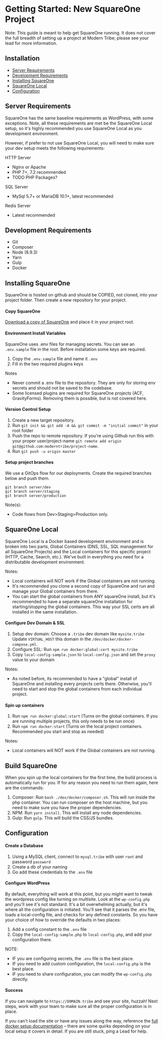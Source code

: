 # Getting Started: New SquareOne Project

Note: This guide is meant to help get SquareOne running. It does not cover the full breadth of setting up a project at Modern Tribe; please see your lead for more information.

## Installation
* [Server Requirements](#server-requirments)
* [Development Requirements](#development-requirments)
* [Installing SquareOne](#installing-squareone)
* [SquareOne Local](#squareone-local)
* [Configuration](#configuration)

## Server Requirements <a name="server-requirments"></a>
SquareOne has the same baseline requirements as WordPress, with some exceptions. Note, all these requirements are met be the SquareOne Local setup, so it's highly recommended you use SquareOne Local as you development environment.

However, if prefer to not use SquareOne Local, you will need to make sure your dev setup meets the following requirements:

HTTP Server
* Nginx or Apache
* PHP 7+, 7.2 recommended
* TODO PHP Packages?

SQL Server
* MySql 5.7+ or MariaDB 10.1+, latest recommended

Redis Server
* Latest recommended

## Development Requirements <a name="development-requirments"></a>
* Git
* Composer
* Node (8.9.3)
* Yarn
* Gulp
* Docker

## Installing SquareOne <a name="installing-squareone"></a>

SquareOne is hosted on github and should be COPIED, not cloned, into your project folder. Then create a new repository for your project.

#### Copy SquareOne 

[Download a copy of SquareOne](https://github.com/moderntribe/square-one/archive/master.zip) and place it in your project root.

#### Environment Install Variables

SquareOne uses .env files for managing secrets. You can see an `.env.sample` file in the root. Before installation some keys are required.

1. Copy the `.env.sample` file and name it `.env`
2. Fill in the two required plugins keys

Notes
* Never commit a .env file to the repository. They are only for storing env secrets and should not be saved to the codebase.
* Some licensed plugins are required for SquareOne projects (ACF, GravityForms). Removing them is possible, but is not covered here.

#### Version Control Setup

1. Create a new target repository.
2. Run `git init && git add -A && git commit -m "initial commit"` in your root folder
3. Push the repo to remote repository. If you're using Github run this with your proper user/project-name `git remote add origin git@github.com:moderntribe/project-name`. 
4. Run `git push -u origin master`

#### Setup project branches

We use a GitOps flow for our deployments. Create the required branches below and push them.

```
git branch server/dev
git branch server/staging
git branch server/production
```

Note(s):
* Code flows from Dev>Staging>Production only. 

## SquareOne Local <a name="squareone-local"></a>

SquareOne Local is a Docker based development environment and is broken into two parts,  Global Containers (DNS, SSL, SQL management for all SquareOne Projects) and the Local containers for this specific project (HTTP, Cache, Search, etc.). We've built in everything you need for a distributable development environment. 

Notes: 
* Local containers will NOT work if the Global containers are not running.
* It's recommended you clone a second copy of SquareOne and run and manage your Global containers from there.
* You can start the global containers from ANY squareOne install, but it's recommended to have a separate squareOne installation for starting/stopping the global containers. This way your SSL certs are all installed in the same installation.

#### Configure Dev Domain & SSL

1. Setup dev domain: Choose a `.tribe` dev domain like `mysite.tribe` Update `VIRTUAL_HOST` this domain in the `/dev/docker/docker-compose.yml`.
2. Configure SSL: Run `npm run docker:global:cert mysite.tribe`
3. Copy `local-config-sample.json` to `local-config.json` and set the `proxy` value to your domain 

Notes:
* As noted before, its recommended to have a "global" install of SquareOne and installing every projects certs there. Otherwise, you'll need to start and stop the global containers from each individual project.

#### Spin up containers

1. Run `npm run docker:global:start` (Turns on the global containers. If you are running multiple projects, this only needs to be run once)
2. Run `npm run docker:start` (Turns on the local project containers. Recommended you start and stop as needed)

Notes: 
* Local containers will NOT work if the Global containers are not running. 

## Build SquareOne

When you spin up the local containers for the first time, the build process is automatically run for you. If for any reason you need to run them again, here are the commands:

1. Composer: Run `bash ./dev/docker/composer.sh`. This will run inside the php container. You can run composer on the host machine, but you need to make sure you have the proper dependencies.
2. NPM: Run `yarn install`. This will install any node dependencies.
3. Gulp: Run `gulp`. This will build the CSS/JS bundles.

## Configuration <a name="configuration"></a>

#### Create a Database

1. Using a MySQL client, connect to `mysql.tribe` with user `root` and password `password`
2. Create a db of your naming
3. Go add these credentials to the `.env` file

#### Configure WordPress

By default, everything will work at this point, but you might want to tweak the wordpress config like turning on multisite. Look at the `wp-config.php` and you'll see it's not standard. It's a bit overwhelming actually, but it's where all the configuration is initiated. You'll see that it parses the .env file, loads a local-config file, and checks for any defined constants. So you have your choice of how to override the defaults in two places:

1. Add a config constant to the `.env` file
2. Copy the `local-config-sample.php` to `local-config.php`, and add your configuration there.

NOTE:
* IF you are configuring secrets, the `.env` file is the best place.
* IF you need to add custom configuration, the `local-config.php` is the best place.
* IF you need to share configuration, you can modify the `wp-config.php` directly.

#### Success

If you can navigate to `https://DOMAIN.tribe` and see your site, huzzah! Next steps, work with your team to make sure all the proper configuration is in place. 

If you can't load the site or have any issues along the way, reference the [full docker setup documentation](/docs/docker/README.md) – there are some quirks depending on your local setup it covers in detail. If you are still stuck, ping a Lead for help.



